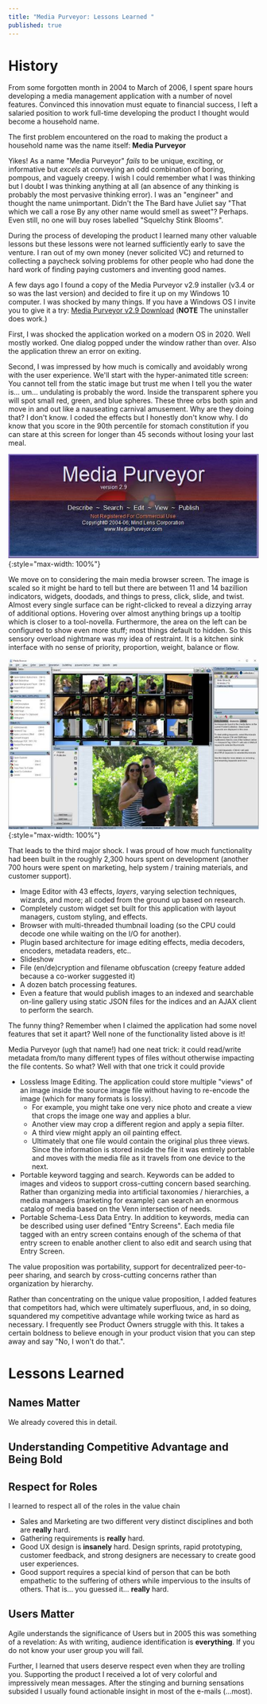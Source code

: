 ```yaml
---
title: "Media Purveyor: Lessons Learned "
published: true
---
```


# History
From some forgotten month in 2004 to March of 2006, I spent spare hours developing a media management application with a number of novel features. Convinced this innovation must equate to financial success, I left a salaried position to work full-time developing the product I thought would become a household name.

The first problem encountered on the road to making the product a household name was the name itself: **Media Purveyor**

Yikes! As a name "Media Purveyor" _fails_ to be unique, exciting, or informative but _excels_ at conveying an odd combination of 
boring, pompous, and vaguely creepy. I wish I could remember what I was thinking but I doubt I was thinking anything at all (an absence of any thinking is probably the most pervasive thinking error). I was an "engineer" and thought the name unimportant. Didn't the The Bard have Juliet say "That which we call a rose By any other name would smell as sweet"? Perhaps. Even still, no one will buy roses labelled "Squelchy Stink Blooms". 

During the process of developing the product I learned many other valuable lessons but these lessons were not learned sufficiently early to save the venture. I ran out of my own money (never solicited VC) and returned to collecting a paycheck solving problems for other people who had done the hard work of finding paying customers and inventing good names. 

A few days ago I found a copy of the Media Purveyor v2.9 installer (v3.4 or so was the last version) and decided to fire it up on my Windows 10 computer. I was shocked by many things. If you have a Windows OS I invite you to give it a try: [Media Purveyor v2.9 Download](/assets/MediaPurveyorSetup29.exe) (**NOTE** The uninstaller does work.)

First, I was shocked the application worked on a modern OS in 2020. Well mostly worked. One dialog popped under the window rather than over. Also the application threw an error on exiting.

Second, I was impressed by how much is comically and avoidably wrong with the user experience. We'll start with the hyper-animated title screen: You cannot tell from the static image but trust me when I tell you the water is... um... undulating is probably the word. Inside the transparent sphere you will spot small red, green, and blue spheres. These three orbs both spin and move in and out like a nauseating carnival amusement. Why are they doing that? I don't know. I coded the effects but I honestly don't know why. I do know that you score in the 90th percentile for stomach constitution if you can stare at this screen for longer than 45 seconds without losing your last meal. 

![Title Screen](/assets/MediaPurveyorTitleScreen.jpg){:style="max-width: 100%"}

We move on to considering the main media browser screen. The image is scaled so it might be hard to tell but there are between 11 and 14 bazillion indicators, widgets, doodads, and things to press, click, slide, and twist. Almost every single surface can be right-clicked to reveal a dizzying array of additional options. Hovering over almost anything brings up a tooltip which is closer to a tool-novella. Furthermore, the area on the left can be configured to show even more stuff; most things default to hidden. So this sensory overload nightmare was my idea of restraint. It is a kitchen sink interface with no sense of priority, proportion, weight, balance or flow. 

![Media Browser](/assets/MediaPurveyorBrowserScaled.jpg){:style="max-width: 100%"}

That leads to the third major shock. I was proud of how much functionality had been built in the roughly 2,300 hours spent on development (another 700 hours were spent on marketing, help system / training materials, and customer support). 
* Image Editor with 43 effects, _layers_, varying selection techniques, wizards, and more; all coded from the ground up based on research.
* Completely custom widget set built for this application with layout managers, custom styling, and effects.
* Browser with multi-threaded thumbnail loading (so the CPU could decode one while waiting on the I/O for another).
* Plugin based architecture for image editing effects, media decoders, encoders, metadata readers, etc..
* Slideshow
* File (en/de)cryption and filename obfuscation (creepy feature added because a co-worker suggested it)
* A dozen batch processing features.
* Even a feature that would publish images to an indexed and searchable on-line gallery using static JSON files for the indices and an AJAX client to perform the search.

The funny thing? Remember when I claimed the application had some novel features that set it apart? Well none of the functionality listed above is it! 

Media Purveyor (ugh that name!) had one neat trick: it could read/write metadata from/to many different types of files without otherwise impacting the file contents. So what? Well with that one trick it could provide
* Lossless Image Editing. The application could store multiple "views" of an image inside the source image file without having to re-encode the image (which for many formats is lossy). 
  * For example, you might take one very nice photo and create a view that crops the image one way and applies a blur. 
  * Another view may crop a different region and apply a sepia filter. 
  * A third view might apply an oil painting effect. 
  * Ultimately that one file would contain the original plus three views. Since the information is stored inside the file it was entirely portable and moves with the media file as it travels from one device to the next.
* Portable keyword tagging and search. Keywords can be added to images and videos to support cross-cutting concern based searching. Rather than organizing media into artificial taxonomies / hierarchies, a media managers (marketing for example) can  search an enormous catalog of media based on the Venn intersection of needs. 
* Portable Schema-Less Data Entry. In addition to keywords, media can be described using user defined "Entry Screens". Each media file tagged with an entry screen contains enough of the schema of that entry screen to enable another client to also edit and search using that Entry Screen. 

The value proposition was portability, support for decentralized peer-to-peer sharing, and search by cross-cutting concerns rather than organization by hierarchy. 

Rather than concentrating on the unique value proposition, I added features that competitors had, which were ultimately superfluous, and, in so doing, squandered my competitive advantage while working twice as hard as necessary. I frequently see Product Owners struggle with this. It takes a certain boldness to believe enough in your product vision that you can step away and say "No, I won't do that.". 


# Lessons Learned
## Names Matter
We already covered this in detail. 

## Understanding Competitive Advantage and Being Bold

## Respect for Roles
I learned to respect all of the roles in the value chain
* Sales and Marketing are two different very distinct disciplines and both are **really** hard.
* Gathering requirements is **really** hard.
* Good UX design is **insanely** hard. Design sprints, rapid prototyping, customer feedback, and strong designers are necessary to create good user experiences.
* Good support requires a special kind of person that can be both empathetic to the suffering of others while impervious to the insults of others. That is... you guessed it... **really** hard.

## Users Matter
Agile understands the significance of Users but in 2005 this was something of a revelation: As with writing, audience identification is **everything**. If you do not know your user group you will fail. 

Further, I learned that users deserve respect even when they are trolling you. Supporting the product I received a lot of very colorful and impressively mean messages. After the stinging and burning sensations subsided I usually found actionable insight in most of the e-mails (...most).

